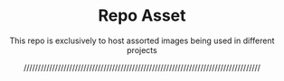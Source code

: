 <div align="center">
  <h1>Repo Asset</h1>
  <p>This repo is exclusively to host assorted images being used in different projects</p>
  ///////////////////////////////////////////////////////////////////////////////////
</div>
